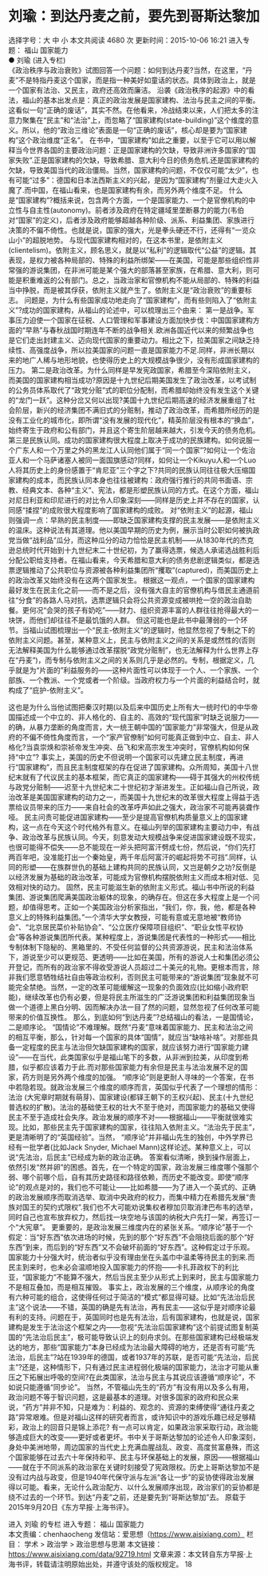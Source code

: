 # 刘瑜：到达丹麦之前，要先到哥斯达黎加

选择字号：大 中 小   本文共阅读 4680 次 更新时间：2015-10-06 16:21
进入专题： 福山   国家能力  
● 刘瑜 (进入专栏)  
《政治秩序与政治衰败》试图回答一个问题：如何到达丹麦?当然，在这里，“丹麦”不是特指丹麦这个国家，而是指一种美好如童话的状态。具体到政治上，就是一个国家有法治、又民主，政府还高效而廉洁。
沿袭《政治秩序的起源》中的看法，福山的基本出发点是：真正的政治发展是国家建构、法治与民主之间的平衡。这看似一句“正确的废话”，其实不然。在他看来，冷战结束以来，人们把太多的注意力聚集在“民主”和“法治”上，而忽略了“国家建构(state-building)”这个维度的意义。所以，他的“政治三维论”表面是一句“正确的废话”，核心却是要为“国家建构”这个政治维度“正名”。
在书中，“国家建构”如此之重要，以至于它可以用以解释当今世界各国的主要政治问题：正是国家建构的欠缺，导致非洲许多国家的“国家失败”.正是国家建构的欠缺，导致希腊、意大利今日的债务危机.还是国家建构的欠缺，导致美国当代的政治僵局。当然，国家建构的问题，不仅仅可能“太少”，也有可能“过多”：德国和日本法西斯主义的兴起，是因为“国家建构”剂量过大走火入魔了.而中国，在福山看来，也是国家建构有余，而另外两个维度不足。
什么是“国家建构”?概括来说，包含两个方面，一个是国家能力、一个是官僚机构的中立性与自主性(autonomy)。前者涉及政府在特定疆域里垄断暴力的能力(韦伯对“国家”的定义)，后者涉及政府能够超越各种阶级、派系、利益集团、家族进行决策的不偏不倚性。也就是说，国家的强大，光是拳头硬还不行，还得有“一览众山小”的超脱地势。
与现代国家建构相对的，在这本书里，是依附主义(clientelism)。依附主义，顾名思义，就是以“私利”的逻辑取代“公益”的逻辑。其表现，是权力被各种局部的、特殊的利益所绑架——在美国，可能是那些组织性非常强的游说集团，在非洲可能是某个强大的部落甚至家族，在希腊、意大利，则可能是积重难返的公有部门。总之，当政治家和官僚机构不能从局部的、特殊的利益当中挣脱，而是被其俘获，依附主义就产生了。依附主义是“政治衰败”的重要标志。
问题是，为什么有些国家成功地走向了“国家建构”，而有些则陷入了“依附主义”?成功的国家建构，从福山的论述中，可以梳理出三个由来：
第一是战争。军事压力迫使一个国家在征税、人口管理和军事建设方面加快步伐：中国国家建构方面的“早熟”与春秋战国时期连年不断的战争相关.欧洲各国近代以来的频繁战争也是它们走出封建主义、迈向现代国家的重要动力。相比之下，拉美国家之间缺乏持续性、高强度战争，所以拉美国家的问题一直是国家能力不足.同样，非洲长期以来的地广人稀与地形地貌，也使得历史上的大规模战争很少，没有形成国家建构的压力。
第二是政治改革。为什么同样是早发宪政国家，希腊至今深陷依附主义，而美国的国家建构相当成功?原因是十九世纪后期美国发生了政治改革，以考试制的公务员体系取代了“政党分赃”式的职位分配制，而希腊却始终没有发生这个关键的“龙门一跃”。这种分岔又何以出现?美国十九世纪后期高速的经济发展重组了社会阶层，新兴的经济集团不满旧式的分赃制，推动了政治改革，而希腊所经历的是没有工业化的城市化，即所谓“没有发展的现代化”，精英阶层没有根本的“换血”，始终寄生于政府和公有部门，并且这个寄生阶层越来越大，引发今天的债务危机。
第三是民族认同。成功的国家建构很大程度上取决于成功的民族建构。如何说服一个广东人和一个万里之外的黑龙江人认同他们属于“同一个国家”?如何让一个佐治亚人和一个马萨诸塞人被同一面国旗感动?同样，如何让一个Kikuyu人和一个Luo人将其历史上的身份感置于“肯尼亚”三个字之下?共同的民族认同往往极大压缩国家建构的成本，而民族认同本身也往往被建构：政府强行推行的共同书面语、宗教、经典文本、各种“主义”、宪法，都是形塑民族认同的方式。在这个方面，福山对尼日利亚和印尼进行的对比令人印象深刻——同样是历史上并不存在的国家，认同感“揉捏”的成败很大程度影响了国家建构的成败。
对“依附主义”的起源，福山则强调一点：早熟的民主制度——即缺乏国家建构支撑的民主发展——是依附主义的温床。这种说法有其道理。他以美国早期的历史为例，展示当时公职如何被执政党当做“战利品”瓜分，而这种瓜分的动力恰恰是民主机制——从1830年代的杰克逊总统时代开始到十九世纪末二十世纪初，为了赢得选票，候选人承诺选战胜利后分配公职给支持者。在福山看来，今天希腊和意大利的债务悲剧逻辑类似，都是选票逻辑推动了公共职位与资源被各种利益集团所“攫取”(captured)，而美国历史上的政治改革又始终没有在这两个国家发生。
根据这一观点，一个国家的国家建构最好发生在民主化之前——而不是之后，没有强大自主的官僚机构与借民主通道前往“分食”的各路人马对抗，选票逻辑只会将公共资源变成被哄抢一空的政治自助餐。更何况“会哭的孩子有奶吃”——财力、组织资源丰富的人群往往抢得最大的一块饼，而他们却往往不是最饥饿的人群。
但这可能也是此书中最薄弱的一个环节。当福山试图梳理出一个“民主-依附主义”的逻辑时，他显然忽视了专制之下的依附主义问题。甚至，某种意义上，民主与依附主义之间的关系是或然性的(否则无法解释美国为什么能够通过改革摆脱“政党分赃制”，也无法解释为什么世界上存在“丹麦”)，而专制与依附主义之间的关系则几乎是必然的。专制，根据定义，几乎就是为“片面的”利益服务的——这种片面性可以体现于一个人、一个家族、一个部族、一个教派、一个党或者一个阶级。当政府权力与一个片面的利益结合时，就构成了“庇护-依附主义”。

这也是为什么当他试图把秦汉时期(以及后来中国历史上所有大一统时代)的中华帝国描述成一个中立的、非人格化的、自主的、高效的“现代国家”时缺乏说服力——的确，从暴力垄断的角度而言，大一统王朝中国的“国家能力”非常强大，但是从政府的不偏不倚性角度而言，一个“家产官僚制”如何可能真正做到中立、自主、非人格化?当袁崇焕和崇祯帝发生冲突、岳飞和宋高宗发生冲突时，官僚机构如何保持“中立”?
事实上，美国的历史不但说明一个国家可以先建立民主制度，再进行“国家建构”，而且民主制度框架的存在促进了国家建构。众所周知，美国十八世纪末就有了代议民主的基本框架，而它真正的国家建构——碍于其强大的州权传统与政党分赃制——迟至十九世纪末二十世纪初才渐进发生。正如福山自己所说，政治改革是美国国家建构的动力之一，而美国十九世纪末的改革很大程度上得益于选票给议员带来的压力——来自社会的改革呼声如此之强大，政治家不可能再装聋作哑。
民主问责可能促进国家建构——至少是提高官僚机构质量意义上的国家建构，这一点在今天这个时代格外有意义。在福山列举的国家建构主要动力中，有战争、政治改革与民族认同。今天，刻意发动大规模战争来促进国家建设既不现实，也很可能得不偿失——总不能现在一斧头把阿富汗劈成七份，然后说，“你们先打两百年吧，没准能打出一个秦始皇，两千年后阿富汗的崛起将势不可挡”.同样，认同的形塑——在族群世仇的基础上建构共同的民族认同，又岂是朝夕之功?反倒是以经济发展为基础的政治改革，可能成为官僚机构摆脱依附主义而成本相对低、见效相对快的动力。
固然，民主可能滋生新的依附主义形式。福山书中所说的利益集团、游说集团爬满美国政治躯体的现象，的确存在。但这在多大程度上是一个问题，却值得思考。正如一个美国政治分析家指出，“我们，你，我，他，都是各种意义上的特殊利益集团。”一个清华大学女教授，可能有意或无意地被“教师协会”、“北京居民菜价补贴协会”、“公立医疗保障项目组织”、“职业女性平权协会”等各种游说集团所代表。某种程度上，游说集团是代表性的一种形式——相比专制体制下隐秘的、黑箱里的、不受任何监督的公共资源游说，民主和法治体系下，游说至少可以更规范、更透明——比如在美国，所有的游说人士和集团必须公开登记，而所有的政治家不得收受游说人员超过二十美元的礼物。更根本而言，除非我们愿意牺牲结社自由等政治权利，否则民主可能带来的“游说集团”现象就不可能完全禁绝。当然，一定的改革可能缓解这一现象的负面效应(比如缩小政府职能)，继续改革也仍有必要，但是将民主所滋生的广泛游说集团和利益集团现象当做一个道德上黑白分明、因而解决办法一目了然的问题，显然忽视了任何改革可能带来的价值互换性。
那么，到底如何“到达丹麦”?总结福山的看法，一是国情论，二是顺序论。
“国情论”不难理解。既然“丹麦”意味着国家能力、民主和法治之间的相互平衡，那么，针对每一个国家的具体“国情”，就应当“缺啥补啥”。对那些具备一定程度的民主与法治但欠缺国家建构的国家，就应该努力进行“国家能力建设”——在当代，此类国家似乎是福山笔下的多数，从非洲到拉美，从印度到希腊，似乎都应该着力于此.而对那些国家能力有余但是民主与法治发展不足的国家，药方则是另外两个维度的加强。
“顺序论”则是更耐人寻味的一个答案，在书中若隐若现。就政治发展三个维度的顺序而言，英国似乎代表了一个理想的情形：法治 (大宪章时期就有萌芽)、国家建设(都铎王朝下的王权兴起)、民主(十九世纪普选权的扩散)。法治的基础使王权的壮大不至于绝对，而国家能力的基础又使得民主不至于造成社会失序。政治发展的顺序不对——根据福山——平衡就很难实现。比如，那些民主先于国家建构的国家，往往陷入依附主义。“法治先于民主”，更是清晰明了的“英国经验”。当然， “顺序论”并非福山先生的独创，中外学界已经有一批学者(比如Jack Snyder, Michael Mann)这样论述。某种意义上，可以说“先法治，后民主”已经成为新的政治正确。
答案看似清晰，换到操作层面上，依然引发“然并卵”的困惑。首先，在一个特定的国家，政治发展三维度哪个强那个弱、哪个前哪个后，自有其历史路径和路径依赖，而历史不能改变。即使“顺序论”的观点是对的，我们也不可能让——比如希腊——为了进入一个英式的、正确的政治发展顺序而取消选举、取消中央政府的权力，而集中精力在希腊先发展“贵族对国王的契约式限权”.我们也不大可能劝说集权者穆加贝取消津巴布韦的选举，同时自己也宣布放弃权力，然后找一块空地与该国的纳税大户先打一架，再签订一个“大宪章”。
更重要的，是政治发展三维度内在的紧张关系。“顺序论”基于一个假定：当“好东西”依次进场的时候，先到的那个“好东西”不会阻挠后面的那个“好东西”到来，而后到的“好东西”又不会破坏前面的“好东西”。这种假定过于乐观。国家能力十分强大时，统治者似乎没有理由坐在头盖巾中温柔等待民主的到来.而民主到来时，也未必会温顺地投入国家能力的怀抱——卡扎菲政权下的利比亚，“国家能力”不能算不强大，然后当民主至少从形式上到来时，民主与国家能力不是相互叠加，而是相互摧毁。
事实上，政治发展的三个维度，从顺序论的角度有六种可能的组合，这使得任何过于简洁的“模式”都显得可疑。比如“先法治后民主”这个说法——不错，英国的确是先有法治，再有民主——这似乎是对顺序论最有利的支持。问题在于，英国同时也是先有法治，后有国家建构，也就是说，国家建构是发生于法治这个框架之内——忽视“先法治后国家建构”这个前提试图复制英国的“先法治后民主”，极可能导致认识上的刻舟求剑。在那些国家建构已经极端发达的地方，那些“国家能力”本身已经成为法治最大障碍的地方，还是否有可能“先法治，后民主”?站在1939年的德国，或者1937年的苏联，是否可能“先法治，后民主”?还是，这种情形下，只有通过民主进程弱化极端的国家能力，法治才可能从重压之下拓展出呼吸的空间?在此类国家，法治与民主与其说应该遵循“顺序论”，不如说只能遵循“同步论”。
当然，不管福山先生的“药方”有没有用以及多么有用，政治问题不等于智识问题，这是最基本的道理。对很多国家的政府和民众来说，“药方”并非不知，只是难为：利益的、观念的、资源的束缚使得“通往丹麦之路”异常艰难。但是对福山这样的研究者而言，或许知识中的游戏乐趣已经足够精彩，政治上的回音只是锦上添花?
有一点可以肯定，如果政治家采取行动，政治能够造成巨大的改变——更好或者更坏。书中关于哥斯达黎加的论述令人印象深刻，身处中美洲地带，周边国家的当代史上充满血腥战乱、政变、高度贫富悬殊，而这个国家能够在过去六十年保持和平、民主与环保基础上的发展，原因——根据福山——就在于不同派系的政治家在关键时刻接受了宪政限权。历史上哥斯达黎加不是没有过内战与政变，但是1940年代保守派与左派“各让一步”的妥协使得政治发展得以可能。看来，无论什么政治配方、以什么发展顺序出现，政治家们的妥协都是绕不过去的一个环节。到达“丹麦”之前，还是要先到“哥斯达黎加”去。
原载于2015年9月20日《东方早报·上海书评》。

进入 刘瑜 的专栏     进入专题： 福山   国家能力  
本文责编：chenhaocheng
发信站：爱思想（https://www.aisixiang.com）
栏目： 学术 > 政治学 > 政治思想与思潮
本文链接：https://www.aisixiang.com/data/92719.html
文章来源：本文转自东方早报·上海书评，转载请注明原始出处，并遵守该处的版权规定。
18